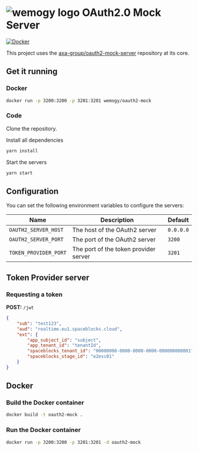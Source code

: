 # ![wemogy logo](https://wemogyimages.blob.core.windows.net/logos/wemogy-github-tiny.png) OAuth2.0 Mock Server

[![Docker](https://img.shields.io/badge/Docker%20Hub-oauth2--mock-blue.svg?logo=docker)](https://hub.docker.com/repository/docker/wemogy/oauth2-mock)

This project uses the [axa-group/oauth2-mock-server](https://github.com/axa-group/oauth2-mock-server) repository at its core.

## Get it running

### Docker

```bash
docker run -p 3200:3200 -p 3201:3201 wemogy/oauth2-mock
```

### Code

Clone the repository.

Install all dependencies

```bash
yarn install
```

Start the servers

```bash
yarn start
```

## Configuration

You can set the following environment variables to configure the servers:

| Name | Description | Default |
|---|---|---|
| `OAUTH2_SERVER_HOST` | The host of the OAuth2 server | `0.0.0.0` |
| `OAUTH2_SERVER_PORT` | The port of the OAuth2 server | `3200` |
| `TOKEN_PROVIDER_PORT` | The port of the token provider server | `3201` |

## Token Provider server

### Requesting a token

**POST:** `/jwt`

```json
{
    "sub": "test123",
    "aud": "realtime.eu1.spaceblocks.cloud",
    "ext": {
        "app_subject_id": "subject",
        "app_tenant_id": "tenantId",
        "spaceblocks_tenant_id": "00000000-0000-0000-0000-000000000001",
        "spaceblocks_stage_id": "e2esc01"
    }
}
```

## Docker

### Build the Docker container

```bash
docker build -t oauth2-mock .
```

### Run the Docker container

```bash
docker run -p 3200:3200 -p 3201:3201 -d oauth2-mock
```
